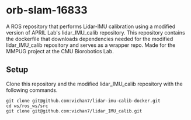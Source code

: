 # orb-slam-16833
A ROS repository that performs Lidar-IMU calibration using a modified version of APRIL Lab's lidar_IMU_calib repository. This repository contains the dockerfile that downloads dependencies needed for the modified lidar_IMU_calib repository and serves as a wrapper repo.
Made for the MMPUG project at the CMU Biorobotics Lab.

## Setup
Clone this repository and the modified lidar_IMU_calib repository with the following commands.
```
git clone git@github.com:vichan7/lidar-imu-calib-docker.git
cd ws/ros_ws/src
git clone git@github.com:vichan7/lidar_IMU_calib.git
```


